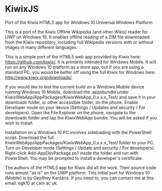 # KiwixJS
Port of the Kiwix HTML5 app for Windows 10 Universal Windows Platform

This is a port of the Kiwix Offline Wikipedia (and other Wikis) reader for UWP on Windows 10.
It enables offline reading of a ZIM file downloaded from the Kiwix repository, including full
Wikipedia versions with or without images in many different languages.

This is a simple port of the HTML5 web app provided by Kiwix here: https://github.com/kiwix/.
It is primarily intended for Windows Mobile. It will run on any Windows 10 platform as a store
app, but if you are using a standard PC, you would be better off using the full Kiwix for Windows
here: http://www.kiwix.org/downloads/.

If you would like to test the current build on a Windows Mobile device running Windows 10 Mobile,
download the .appxbundle under KiwixWebApp/AppPackages/KiwixWebApp_0.x.x.x_Test/ and save it in your
downloads folder, or other accessible folder, on the phone. Enable Developer mode on your device
(Settings / Updates and security / For developers). Open the File Explorer on the phone, navigate
to the downloads folder and tap the KiwixWebApp bundle. You will be asked if you wish to install.

Installation on a Windows 10 PC involves sideloading with the PowerShell script. Download the full 
KiwixWebApp/AppPackages/KiwixWebApp_0.x.x.x_Test/ folder to your PC. Turn on Developer mode (Settings /
Update and security / For developers). Right-click Add-AppDevPackage.ps1 inside the folder and run with
PowerShell. You may be prompted to install a developer's certificate.

The authors of the HTML5 app for Kiwix did all the work. Their source code runs almost "as is" on
the UWP platform. This initial port for Windows 10 (Mobile) is by Geoffrey Kantaris. If you need to,
you can contact me at this email: egk10 at cam ac uk.
